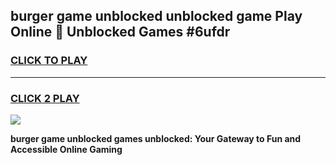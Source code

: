
## burger game unblocked unblocked game Play Online 👋 Unblocked Games #6ufdr
<h3>
<a href="https://premium.freeplayer.one?title=burger_game_unblocked&ref=21F">CLICK TO PLAY</a></h3>
<hr>

<h3>
<a href="https://premium.freeplayer.one?title=burger_game_unblocked&ref=21F">CLICK 2 PLAY</a>
  
</h3>

<a href="https://premium.freeplayer.one?title=burger_game_unblocked&ref=21F/"><img src="https://clearcache.store/games.png"></a>


**burger game unblocked games unblocked: Your Gateway to Fun and Accessible Online Gaming**
